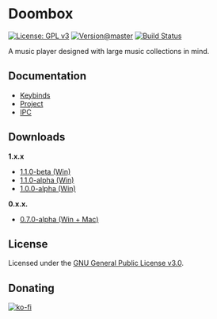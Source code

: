 # Doombox

[![License: GPL v3](https://img.shields.io/badge/License-GPLv3-blue.svg)](https://www.gnu.org/licenses/gpl-3.0)
[![Version@master](https://img.shields.io/github/package-json/v/chronoDave/Doombox/master?label=Doombox%40master)](https://github.com/chronoDave/Doombox)
[![Build Status](https://travis-ci.com/chronoDave/Doombox.svg?branch=master)](https://travis-ci.com/chronoDave/Doombox)

A music player designed with large music collections in mind.

## Documentation

 - [Keybinds](./docs/KEYBIND.md)
 - [Project](./docs/PROJECT.md)
 - [IPC](./docs/IPC.md)

## Downloads

**1.x.x**

 - [1.1.0-beta (Win)](https://github.com/chronoDave/Doombox/releases/tag/1.1.0-beta)
 - [1.1.0-alpha (Win)](https://github.com/chronoDave/Doombox/releases/tag/1.1.0-alpha)
 - [1.0.0-alpha (Win)](https://github.com/chronoDave/Doombox/releases/tag/v1.0.0-alpha)

**0.x.x.**

 - [0.7.0-alpha (Win + Mac)](https://github.com/chronoDave/Doombox/releases/tag/v0.7.0-alpha)

## License

Licensed under the [GNU General Public License v3.0](./LICENSE).

## Donating

[![ko-fi](https://www.ko-fi.com/img/githubbutton_sm.svg)](https://ko-fi.com/Y8Y41E23T)
